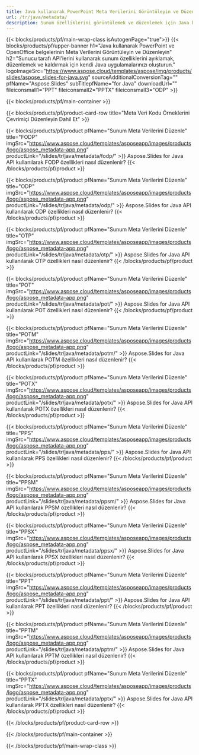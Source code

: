 ```yaml
---
title: Java kullanarak PowerPoint Meta Verilerini Görüntüleyin ve Düzenleyin
url: /tr/java/metadata/
description: Sunum özelliklerini görüntülemek ve düzenlemek için Java kaynak kodu
---
```


{{< blocks/products/pf/main-wrap-class isAutogenPage="true">}}
{{< blocks/products/pf/upper-banner h1="Java kullanarak PowerPoint ve OpenOffice belgelerinin Meta Verilerini Görüntüleyin ve Düzenleyin" h2="Sunucu tarafı API'lerini kullanarak sunum özelliklerini ayıklamak, düzenlemek ve kaldırmak için kendi Java uygulamalarınızı oluşturun." logoImageSrc="https://www.aspose.cloud/templates/aspose/img/products/slides/aspose_slides-for-java.svg" sourceAdditionalConversionTag="" pfName="Aspose.Slides" subTitlepfName="for Java" downloadUrl="" fileiconsmall1="PPT" fileiconsmall2="PPTX" fileiconsmall3="ODP" >}}

{{< blocks/products/pf/main-container >}}

{{< blocks/products/pf/product-card-row title="Meta Veri Kodu Örneklerini Çevrimiçi Düzenleyin Dahil Et" >}}

{{< blocks/products/pf/product pfName="Sunum Meta Verilerini Düzenle" title="FODP" imgSrc="https://www.aspose.cloud/templates/asposeapp/images/products/logo/aspose_metadata-app.png" productLink="/slides/tr/java/metadata/fodp/" >}}
Aspose.Slides for Java API kullanılarak FODP özellikleri nasıl düzenlenir?
{{< /blocks/products/pf/product >}}

{{< blocks/products/pf/product pfName="Sunum Meta Verilerini Düzenle" title="ODP" imgSrc="https://www.aspose.cloud/templates/asposeapp/images/products/logo/aspose_metadata-app.png" productLink="/slides/tr/java/metadata/odp/" >}}
Aspose.Slides for Java API kullanılarak ODP özellikleri nasıl düzenlenir?
{{< /blocks/products/pf/product >}}

{{< blocks/products/pf/product pfName="Sunum Meta Verilerini Düzenle" title="OTP" imgSrc="https://www.aspose.cloud/templates/asposeapp/images/products/logo/aspose_metadata-app.png" productLink="/slides/tr/java/metadata/otp/" >}}
Aspose.Slides for Java API kullanılarak OTP özellikleri nasıl düzenlenir?
{{< /blocks/products/pf/product >}}

{{< blocks/products/pf/product pfName="Sunum Meta Verilerini Düzenle" title="POT" imgSrc="https://www.aspose.cloud/templates/asposeapp/images/products/logo/aspose_metadata-app.png" productLink="/slides/tr/java/metadata/pot/" >}}
Aspose.Slides for Java API kullanılarak POT özellikleri nasıl düzenlenir?
{{< /blocks/products/pf/product >}}

{{< blocks/products/pf/product pfName="Sunum Meta Verilerini Düzenle" title="POTM" imgSrc="https://www.aspose.cloud/templates/asposeapp/images/products/logo/aspose_metadata-app.png" productLink="/slides/tr/java/metadata/potm/" >}}
Aspose.Slides for Java API kullanılarak POTM özellikleri nasıl düzenlenir?
{{< /blocks/products/pf/product >}}

{{< blocks/products/pf/product pfName="Sunum Meta Verilerini Düzenle" title="POTX" imgSrc="https://www.aspose.cloud/templates/asposeapp/images/products/logo/aspose_metadata-app.png" productLink="/slides/tr/java/metadata/potx/" >}}
Aspose.Slides for Java API kullanılarak POTX özellikleri nasıl düzenlenir?
{{< /blocks/products/pf/product >}}

{{< blocks/products/pf/product pfName="Sunum Meta Verilerini Düzenle" title="PPS" imgSrc="https://www.aspose.cloud/templates/asposeapp/images/products/logo/aspose_metadata-app.png" productLink="/slides/tr/java/metadata/pps/" >}}
Aspose.Slides for Java API kullanılarak PPS özellikleri nasıl düzenlenir?
{{< /blocks/products/pf/product >}}

{{< blocks/products/pf/product pfName="Sunum Meta Verilerini Düzenle" title="PPSM" imgSrc="https://www.aspose.cloud/templates/asposeapp/images/products/logo/aspose_metadata-app.png" productLink="/slides/tr/java/metadata/ppsm/" >}}
Aspose.Slides for Java API kullanılarak PPSM özellikleri nasıl düzenlenir?
{{< /blocks/products/pf/product >}}

{{< blocks/products/pf/product pfName="Sunum Meta Verilerini Düzenle" title="PPSX" imgSrc="https://www.aspose.cloud/templates/asposeapp/images/products/logo/aspose_metadata-app.png" productLink="/slides/tr/java/metadata/ppsx/" >}}
Aspose.Slides for Java API kullanılarak PPSX özellikleri nasıl düzenlenir?
{{< /blocks/products/pf/product >}}

{{< blocks/products/pf/product pfName="Sunum Meta Verilerini Düzenle" title="PPT" imgSrc="https://www.aspose.cloud/templates/asposeapp/images/products/logo/aspose_metadata-app.png" productLink="/slides/tr/java/metadata/ppt/" >}}
Aspose.Slides for Java API kullanılarak PPT özellikleri nasıl düzenlenir?
{{< /blocks/products/pf/product >}}

{{< blocks/products/pf/product pfName="Sunum Meta Verilerini Düzenle" title="PPTM" imgSrc="https://www.aspose.cloud/templates/asposeapp/images/products/logo/aspose_metadata-app.png" productLink="/slides/tr/java/metadata/pptm/" >}}
Aspose.Slides for Java API kullanılarak PPTM özellikleri nasıl düzenlenir?
{{< /blocks/products/pf/product >}}

{{< blocks/products/pf/product pfName="Sunum Meta Verilerini Düzenle" title="PPTX" imgSrc="https://www.aspose.cloud/templates/asposeapp/images/products/logo/aspose_metadata-app.png" productLink="/slides/tr/java/metadata/pptx/" >}}
Aspose.Slides for Java API kullanılarak PPTX özellikleri nasıl düzenlenir?
{{< /blocks/products/pf/product >}}



{{< /blocks/products/pf/product-card-row >}}

{{< /blocks/products/pf/main-container >}}
    
{{< /blocks/products/pf/main-wrap-class >}}